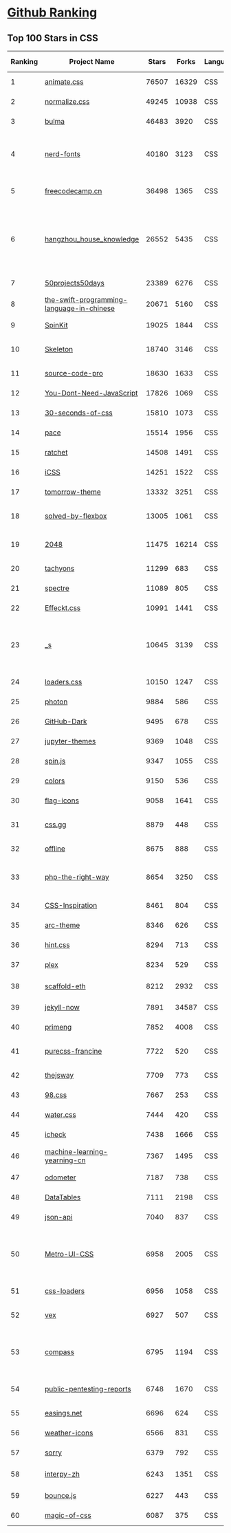 [Github Ranking](../README.md)
==========

## Top 100 Stars in CSS

| Ranking | Project Name | Stars | Forks | Language | Open Issues | Description | Last Commit |
| ------- | ------------ | ----- | ----- | -------- | ----------- | ----------- | ----------- |
| 1 | [animate.css](https://github.com/animate-css/animate.css) | 76507 | 16329 | CSS | 20 | 🍿 A cross-browser library of CSS animations. As easy to use as an easy thing. | 2022-12-09T14:41:33Z |
| 2 | [normalize.css](https://github.com/necolas/normalize.css) | 49245 | 10938 | CSS | 42 | A modern alternative to CSS resets | 2022-11-20T19:21:28Z |
| 3 | [bulma](https://github.com/jgthms/bulma) | 46483 | 3920 | CSS | 172 | Modern CSS framework based on Flexbox | 2022-12-06T10:46:06Z |
| 4 | [nerd-fonts](https://github.com/ryanoasis/nerd-fonts) | 40180 | 3123 | CSS | 235 | Iconic font aggregator, collection, & patcher. 3,600+ icons, 50+ patched fonts: Hack, Source Code Pro, more. Glyph collections: Font Awesome, Material Design Icons, Octicons, & more | 2022-12-04T11:43:28Z |
| 5 | [freecodecamp.cn](https://github.com/FreeCodeCampChina/freecodecamp.cn) | 36498 | 1365 | CSS | 140 | FCC China open source codebase and curriculum. Learn to code and help nonprofits. | 2021-08-02T08:34:49Z |
| 6 | [hangzhou_house_knowledge](https://github.com/houshanren/hangzhou_house_knowledge) | 26552 | 5435 | CSS | 0 | 2017年买房经历总结出来的买房购房知识分享给大家，希望对大家有所帮助。买房不易，且买且珍惜。Sharing the knowledge of buy an own house that according  to the experience at hangzhou in 2017 to all the people. It's not easy to buy a own house, so I hope that it would be useful to everyone. | 2022-02-28T10:57:30Z |
| 7 | [50projects50days](https://github.com/bradtraversy/50projects50days) | 23389 | 6276 | CSS | 0 | 50+ mini web projects using HTML, CSS & JS | 2022-11-28T02:50:25Z |
| 8 | [the-swift-programming-language-in-chinese](https://github.com/SwiftGGTeam/the-swift-programming-language-in-chinese) | 20671 | 5160 | CSS | 9 | 中文版 Apple 官方 Swift 教程《The Swift Programming Language》 | 2022-12-09T13:43:47Z |
| 9 | [SpinKit](https://github.com/tobiasahlin/SpinKit) | 19025 | 1844 | CSS | 5 | A collection of loading indicators animated with CSS | 2020-08-01T09:04:59Z |
| 10 | [Skeleton](https://github.com/dhg/Skeleton) | 18740 | 3146 | CSS | 74 | Skeleton: A Dead Simple, Responsive Boilerplate for Mobile-Friendly Development | 2022-11-24T22:40:25Z |
| 11 | [source-code-pro](https://github.com/adobe-fonts/source-code-pro) | 18630 | 1633 | CSS | 61 | Monospaced font family for user interface and coding environments | 2022-05-30T15:49:35Z |
| 12 | [You-Dont-Need-JavaScript](https://github.com/you-dont-need/You-Dont-Need-JavaScript) | 17826 | 1069 | CSS | 29 | CSS is powerful, you can do a lot of things without JS. | 2022-10-31T18:18:53Z |
| 13 | [30-seconds-of-css](https://github.com/30-seconds/30-seconds-of-css) | 15810 | 1073 | CSS | 0 | Short CSS code snippets for all your development needs | 2022-12-08T13:53:54Z |
| 14 | [pace](https://github.com/CodeByZach/pace) | 15514 | 1956 | CSS | 284 | Automatically add a progress bar to your site. | 2022-08-15T23:50:10Z |
| 15 | [ratchet](https://github.com/twbs/ratchet) | 14508 | 1491 | CSS | 202 | Build mobile apps with simple HTML, CSS, and JavaScript components.  | 2021-05-26T13:51:40Z |
| 16 | [iCSS](https://github.com/chokcoco/iCSS) | 14251 | 1522 | CSS | 195 | 不止于 CSS | 2022-12-05T12:11:21Z |
| 17 | [tomorrow-theme](https://github.com/chriskempson/tomorrow-theme) | 13332 | 3251 | CSS | 0 | Tomorrow Theme | 2022-07-09T10:34:23Z |
| 18 | [solved-by-flexbox](https://github.com/philipwalton/solved-by-flexbox) | 13005 | 1061 | CSS | 22 | A showcase of problems once hard or impossible to solve with CSS alone, now made trivially easy with Flexbox. | 2022-12-03T06:36:29Z |
| 19 | [2048](https://github.com/gabrielecirulli/2048) | 11475 | 16214 | CSS | 60 | A small clone of 1024 (https://play.google.com/store/apps/details?id=com.veewo.a1024) | 2022-10-21T01:29:50Z |
| 20 | [tachyons](https://github.com/tachyons-css/tachyons) | 11299 | 683 | CSS | 74 | Functional css for humans | 2022-11-08T22:21:39Z |
| 21 | [spectre](https://github.com/picturepan2/spectre) | 11089 | 805 | CSS | 162 | Spectre.css - A Lightweight, Responsive and Modern CSS Framework | 2022-06-05T19:46:13Z |
| 22 | [Effeckt.css](https://github.com/h5bp/Effeckt.css) | 10991 | 1441 | CSS | 0 | This repo is archived. Thanks! | 2019-03-01T16:28:55Z |
| 23 | [_s](https://github.com/Automattic/_s) | 10645 | 3139 | CSS | 49 | Hi. I'm a starter theme called _s, or underscores, if you like. I'm a theme meant for hacking so don't use me as a Parent Theme. Instead try turning me into the next, most awesome, WordPress theme out there. That's what I'm here for. | 2022-11-18T06:15:34Z |
| 24 | [loaders.css](https://github.com/ConnorAtherton/loaders.css) | 10150 | 1247 | CSS | 9 | Delightful, performance-focused pure css loading animations. | 2022-03-15T16:39:14Z |
| 25 | [photon](https://github.com/connors/photon) | 9884 | 586 | CSS | 66 | The fastest way to build beautiful Electron apps using simple HTML and CSS | 2022-10-23T10:19:31Z |
| 26 | [GitHub-Dark](https://github.com/StylishThemes/GitHub-Dark) | 9495 | 678 | CSS | 45 | :octocat: Dark GitHub style | 2022-12-09T12:38:20Z |
| 27 | [jupyter-themes](https://github.com/dunovank/jupyter-themes) | 9369 | 1048 | CSS | 190 | Custom Jupyter Notebook Themes | 2022-10-17T19:47:53Z |
| 28 | [spin.js](https://github.com/fgnass/spin.js) | 9347 | 1055 | CSS | 12 | A spinning activity indicator | 2021-09-01T22:19:41Z |
| 29 | [colors](https://github.com/mrmrs/colors) | 9150 | 536 | CSS | 10 | Smarter defaults for colors on the web. | 2021-08-30T03:55:20Z |
| 30 | [flag-icons](https://github.com/lipis/flag-icons) | 9058 | 1641 | CSS | 10 | :flags: A curated collection of all country flags in SVG — plus the CSS for easier integration | 2022-12-08T02:04:17Z |
| 31 | [css.gg](https://github.com/astrit/css.gg) | 8879 | 448 | CSS | 42 | 700+ Pure CSS, SVG & Figma UI Icons Available in SVG Sprite, styled-components, NPM & API | 2022-06-19T10:07:11Z |
| 32 | [offline](https://github.com/HubSpot/offline) | 8675 | 888 | CSS | 103 | Automatically display online/offline indication to your users | 2022-08-24T15:27:49Z |
| 33 | [php-the-right-way](https://github.com/codeguy/php-the-right-way) | 8654 | 3250 | CSS | 21 | An easy-to-read, quick reference for PHP best practices, accepted coding standards, and links to authoritative tutorials around the Web | 2022-12-06T07:20:56Z |
| 34 | [CSS-Inspiration](https://github.com/chokcoco/CSS-Inspiration) | 8461 | 804 | CSS | 365 | CSS Inspiration，在这里找到写 CSS 的灵感！ | 2022-07-03T09:54:55Z |
| 35 | [arc-theme](https://github.com/horst3180/arc-theme) | 8346 | 626 | CSS | 176 | A flat theme with transparent elements | 2021-02-22T01:52:31Z |
| 36 | [hint.css](https://github.com/chinchang/hint.css) | 8294 | 713 | CSS | 36 | A CSS only tooltip library for your lovely websites. | 2022-12-06T14:58:09Z |
| 37 | [plex](https://github.com/IBM/plex) | 8234 | 529 | CSS | 54 | The package of IBM’s typeface, IBM Plex. | 2022-12-06T17:25:09Z |
| 38 | [scaffold-eth](https://github.com/scaffold-eth/scaffold-eth) | 8212 | 2932 | CSS | 28 | 🏗 forkable Ethereum dev stack focused on fast product iterations  | 2022-12-09T07:13:46Z |
| 39 | [jekyll-now](https://github.com/barryclark/jekyll-now) | 7891 | 34587 | CSS | 143 | Build a Jekyll blog in minutes, without touching the command line. | 2022-12-10T00:47:05Z |
| 40 | [primeng](https://github.com/primefaces/primeng) | 7852 | 4008 | CSS | 274 | The Most Complete Angular UI Component Library | 2022-12-09T17:23:40Z |
| 41 | [purecss-francine](https://github.com/cyanharlow/purecss-francine) | 7722 | 520 | CSS | 44 | HTML/CSS drawing in the style of an 18th-century oil painting. Hand-coded entirely in HTML & CSS. | 2022-08-18T09:48:16Z |
| 42 | [thejsway](https://github.com/thejsway/thejsway) | 7709 | 773 | CSS | 2 | The JavaScript Way book | 2022-12-09T22:09:35Z |
| 43 | [98.css](https://github.com/jdan/98.css) | 7667 | 253 | CSS | 25 | A design system for building faithful recreations of old UIs | 2022-12-05T22:30:43Z |
| 44 | [water.css](https://github.com/kognise/water.css) | 7444 | 420 | CSS | 24 | A drop-in collection of CSS styles to make simple websites just a little nicer | 2022-12-04T08:24:54Z |
| 45 | [icheck](https://github.com/dargullin/icheck) | 7438 | 1666 | CSS | 164 | Highly customizable checkboxes and radio buttons (jQuery & Zepto) | 2020-12-19T03:59:54Z |
| 46 | [machine-learning-yearning-cn](https://github.com/deeplearning-ai/machine-learning-yearning-cn) | 7367 | 1495 | CSS | 2 | Machine Learning Yearning 中文版 - 《机器学习训练秘籍》 - Andrew Ng 著 | 2022-10-06T01:16:28Z |
| 47 | [odometer](https://github.com/HubSpot/odometer) | 7187 | 738 | CSS | 78 | Smoothly transitions numbers with ease. #hubspot-open-source | 2018-06-30T03:01:51Z |
| 48 | [DataTables](https://github.com/DataTables/DataTables) | 7111 | 2198 | CSS | 0 | Tables plug-in for jQuery | 2022-01-25T11:01:31Z |
| 49 | [json-api](https://github.com/json-api/json-api) | 7040 | 837 | CSS | 114 | A specification for building JSON APIs | 2022-11-01T17:52:25Z |
| 50 | [Metro-UI-CSS](https://github.com/olton/Metro-UI-CSS) | 6958 | 2005 | CSS | 59 | Impressive component library for expressive web development! Build responsive projects on the web with the first front-end component library in Metro Style. And now there are even more opportunities every day! | 2022-11-01T12:23:26Z |
| 51 | [css-loaders](https://github.com/lukehaas/css-loaders) | 6956 | 1058 | CSS | 10 | A collection of loading spinners animated with CSS | 2021-09-30T19:04:00Z |
| 52 | [vex](https://github.com/HubSpot/vex) | 6927 | 507 | CSS | 50 | A modern dialog library which is highly configurable and easy to style. #hubspot-open-source | 2020-09-18T20:37:02Z |
| 53 | [compass](https://github.com/Compass/compass) | 6795 | 1194 | CSS | 416 | Compass is no longer actively maintained. Compass is a Stylesheet Authoring Environment that makes your website design simpler to implement and easier to maintain. | 2022-09-12T18:04:40Z |
| 54 | [public-pentesting-reports](https://github.com/juliocesarfort/public-pentesting-reports) | 6748 | 1670 | CSS | 7 | A list of public penetration test reports published by several consulting firms and academic security groups. | 2022-11-23T10:06:41Z |
| 55 | [easings.net](https://github.com/ai/easings.net) | 6696 | 624 | CSS | 13 | Easing Functions Cheat Sheet | 2022-11-24T02:56:23Z |
| 56 | [weather-icons](https://github.com/erikflowers/weather-icons) | 6566 | 831 | CSS | 83 | 215 Weather Themed Icons and CSS | 2022-07-05T22:48:53Z |
| 57 | [sorry](https://github.com/xtyxtyx/sorry) | 6379 | 792 | CSS | 18 | 在线制作`sorry 为所欲为`的gif | 2022-01-22T13:55:54Z |
| 58 | [interpy-zh](https://github.com/eastlakeside/interpy-zh) | 6243 | 1351 | CSS | 4 | 📘《Python进阶》（Intermediate Python - Chinese Version） | 2022-07-11T07:57:49Z |
| 59 | [bounce.js](https://github.com/tictail/bounce.js) | 6227 | 443 | CSS | 9 | Create beautiful CSS3 powered animations in no time. | 2020-09-03T08:17:21Z |
| 60 | [magic-of-css](https://github.com/adamschwartz/magic-of-css) | 6087 | 375 | CSS | 8 | A CSS course to turn you into a magician. | 2022-09-24T17:12:46Z |

